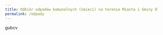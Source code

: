 ```yaml
---
title: Odbiór odpadów komunalnych (śmieci) na terenie Miasta i Gminy Olsztynek
permalink: /odpady
---
```



gubcv

